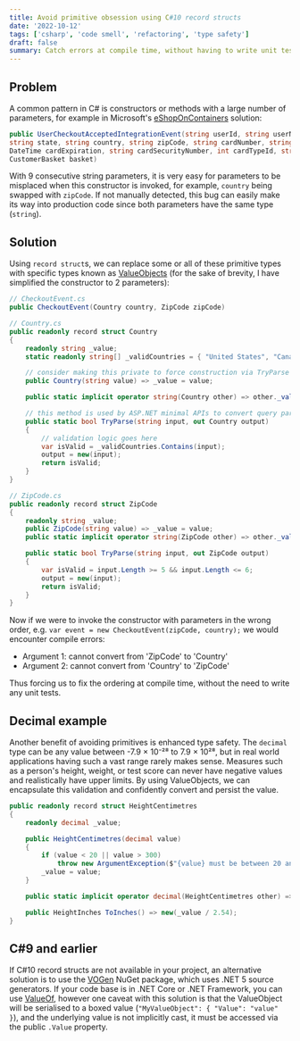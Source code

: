 ```yaml
---
title: Avoid primitive obsession using C#10 record structs
date: '2022-10-12'
tags: ['csharp', 'code smell', 'refactoring', 'type safety']
draft: false
summary: Catch errors at compile time, without having to write unit tests, using ValueObjects in place of primitives.
---
```


## Problem

A common pattern in C# is constructors or methods with a large number of parameters, for example in Microsoft's [eShopOnContainers](https://github.com/dotnet-architecture/eShopOnContainers/blob/dev/src/Services/Basket/Basket.API/IntegrationEvents/Events/UserCheckoutAcceptedIntegrationEvent.cs#L37) solution:

```csharp
public UserCheckoutAcceptedIntegrationEvent(string userId, string userName, string city, string street,
string state, string country, string zipCode, string cardNumber, string cardHolderName,
DateTime cardExpiration, string cardSecurityNumber, int cardTypeId, string buyer, Guid requestId,
CustomerBasket basket)
```

With 9 consecutive string parameters, it is very easy for parameters to be misplaced when this constructor is invoked, for example, `country` being swapped with `zipCode`. If not manually detected, this bug can easily make its way into production code since both parameters have the same type (`string`).

## Solution

Using `record struct`s, we can replace some or all of these primitive types with specific types known as [ValueObjects](https://www.martinfowler.com/bliki/ValueObject.html) (for the sake of brevity, I have simplified the constructor to 2 parameters):

```csharp
// CheckoutEvent.cs
public CheckoutEvent(Country country, ZipCode zipCode)

// Country.cs
public readonly record struct Country
{
    readonly string _value;
    static readonly string[] _validCountries = { "United States", "Canada" };

    // consider making this private to force construction via TryParse
    public Country(string value) => _value = value;

    public static implicit operator string(Country other) => other._value;

    // this method is used by ASP.NET minimal APIs to convert query parameter strings
    public static bool TryParse(string input, out Country output)
    {
        // validation logic goes here
        var isValid = _validCountries.Contains(input);
        output = new(input);
        return isValid;
    }
}

// ZipCode.cs
public readonly record struct ZipCode
{
    readonly string _value;
    public ZipCode(string value) => _value = value;
    public static implicit operator string(ZipCode other) => other._value;

    public static bool TryParse(string input, out ZipCode output)
    {
        var isValid = input.Length >= 5 && input.Length <= 6;
        output = new(input);
        return isValid;
    }
}
```

Now if we were to invoke the constructor with parameters in the wrong order, e.g. `var event = new CheckoutEvent(zipCode, country);` we would encounter compile errors:

- Argument 1: cannot convert from 'ZipCode' to 'Country'
- Argument 2: cannot convert from 'Country' to 'ZipCode'

Thus forcing us to fix the ordering at compile time, without the need to write any unit tests.

## Decimal example

Another benefit of avoiding primitives is enhanced type safety. The `decimal` type can be any value between -7.9 × 10⁻²⁸ to 7.9 × 10²⁸, but in real world applications having such a vast range rarely makes sense. Measures such as a person's height, weight, or test score can never have negative values and realistically have upper limits. By using ValueObjects, we can encapsulate this validation and confidently convert and persist the value.

```csharp
public readonly record struct HeightCentimetres
{
    readonly decimal _value;

    public HeightCentimetres(decimal value)
    {
        if (value < 20 || value > 300)
            throw new ArgumentException($"{value} must be between 20 and 300");
        _value = value;
    }

    public static implicit operator decimal(HeightCentimetres other) => other._value;

    public HeightInches ToInches() => new(_value / 2.54);
}
```

## C#9 and earlier

If C#10 record structs are not available in your project, an alternative solution is to use the [VOGen](https://github.com/SteveDunn/Vogen) NuGet package, which uses .NET 5 source generators. If your code base is in .NET Core or .NET Framework, you can use [ValueOf](https://github.com/mcintyre321/ValueOf), however one caveat with this solution is that the ValueObject will be serialised to a boxed value (`"MyValueObject": { "Value": "value" }`), and the underlying value is not implicitly cast, it must be accessed via the public `.Value` property.
